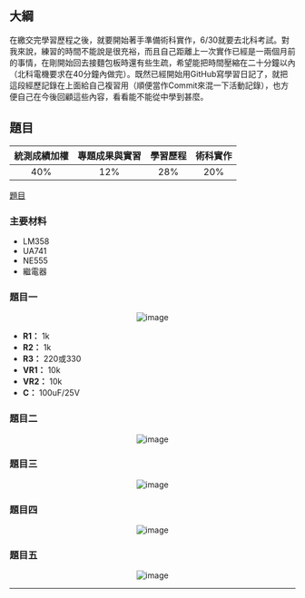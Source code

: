 ## 大綱

在繳交完學習歷程之後，就要開始著手準備術科實作，6/30就要去北科考試。對我來說，練習的時間不能說是很充裕，而且自己距離上一次實作已經是一兩個月前的事情，在剛開始回去接麵包板時還有些生疏，希望能把時間壓縮在二十分鐘以內（北科電機要求在40分鐘內做完）。既然已經開始用GitHub寫學習日記了，就把這段經歷記錄在上面給自己複習用（順便當作Commit來混一下活動記錄），也方便自己在今後回顧這些內容，看看能不能從中學到甚麼。

## 題目

<!-- 這裡先提一下今年推甄的情況，因為是108課綱新上路的第二年，所以各個學校篩選的情況變得有些混亂。主要原因是第一年的篩選情況都是只以「總級分」來去做第一階段篩選，可以說當時的大學端還處在不知所以的階段，因此繼續沿用前幾年的標準來下去篩，但近年因為少子化問題嚴重，選校志願還是只能填三個，加上當時的第一屆新生還對新課綱感到陌生，所以在最後出現「高分低填」的情況；第二年的時候（也就是自己這一屆），ABC -->

<div align="center">
  
| 統測成績加權 | 專題成果與實習 | 學習歷程 | 術科實作 |
| :----: | :----: | :----: | :----: |
| 40% | 12% | 28% | 20% |

</div>

[題目](https://undergraduate.ntut.edu.tw/download/11791/112%E9%9B%BB%E6%A9%9F%E7%B3%BB%E5%AF%A6%E4%BD%9C%E8%80%83%E8%A9%A6%E8%AA%AA%E6%98%8E(%E5%85%AC%E5%91%8A).pdf)

### 主要材料

- LM358
- UA741
- NE555
- 繼電器

### 題目一

<div align="center">
  
![image](https://github.com/PaoMian0806/Pao-Mian-Code/assets/84494844/6284ccc1-cc43-4f8f-95f5-ab6069f88744)
  
</div>

- **R1：** 1k
- **R2：** 1k
- **R3：** 220或330
- **VR1：** 10k
- **VR2：** 10k
- **C：** 100uF/25V

### 題目二

<div align="center">
  
![image](https://github.com/PaoMian0806/Pao-Mian-Code/assets/84494844/14bef978-82e2-48b6-a627-356a1979ed99)
  
</div>

### 題目三

<div align="center">
  
![image](https://github.com/PaoMian0806/Pao-Mian-Code/assets/84494844/1241eb7e-6c7e-46a5-b045-fdf24c4dde6f)
  
</div>

### 題目四

<div align="center">
  
![image](https://github.com/PaoMian0806/Pao-Mian-Code/assets/84494844/f48eb4af-9038-49a4-ad57-8f0b06f7d161)
  
</div>

### 題目五

<div align="center">
  
![image](https://github.com/PaoMian0806/Pao-Mian-Code/assets/84494844/0d3b3e35-2e15-4a9c-b962-5a79ae026953)
  
</div>

---



